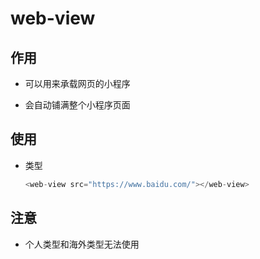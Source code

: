 # web-view

## 作用

  - 可以用来承载网页的小程序

  - 会自动铺满整个小程序页面

## 使用

  - 类型

    ```js
    <web-view src="https://www.baidu.com/"></web-view>
    ```

## 注意

  - 个人类型和海外类型无法使用
